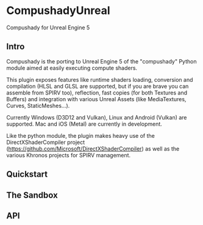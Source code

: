 # CompushadyUnreal
Compushady for Unreal Engine 5

## Intro

Compushady is the porting to Unreal Engine 5 of the "compushady" Python module aimed at easily executing compute shaders.

This plugin exposes features like runtime shaders loading, conversion and compilation (HLSL and GLSL are supported, but if you are brave you can assemble from SPIRV too), reflection, fast copies (for both Textures and Buffers) and integration with various Unreal Assets (like MediaTextures, Curves, StaticMeshes...).

Currently Windows (D3D12 and Vulkan), Linux and Android (Vulkan) are supported. Mac and iOS (Metal) are currently in development.

Like the python module, the plugin makes heavy use of the DirectXShaderCompiler project (https://github.com/Microsoft/DirectXShaderCompiler) as well as the various Khronos projects for SPIRV management.

## Quickstart

## The Sandbox

## API
